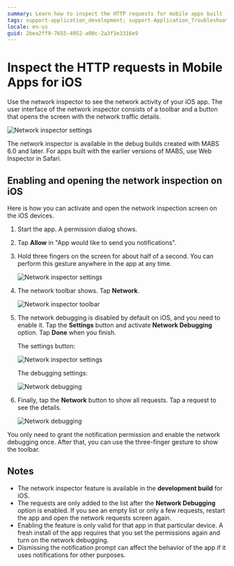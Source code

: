 ```yaml
---
summary: Learn how to inspect the HTTP requests for mobile apps built for iOS.
tags: support-application_development; support-Application_Troubleshooting; support-Mobile_Apps; runtime-mobile;
locale: en-us
guid: 2bea2ff9-7655-4952-a00c-2a3f1e3316e9
---
```


# Inspect the HTTP requests in Mobile Apps for iOS


Use the network inspector to see the network activity of your iOS app. The user interface of the network inspector consists of a toolbar and a button that opens the screen with the network traffic details. 

![Network inspector settings](images/network-inspector-toolbar.png?width=400)

<div class="info" markdown="1">

The network inspector is available in the debug builds created with MABS 6.0 and later. For apps built with the earlier versions of MABS, use Web Inspector in Safari.

</div>


## Enabling and opening the network inspection on iOS

Here is how you can activate and open the network inspection screen on the iOS devices.

1. Start the app. A permission dialog shows.

1. Tap **Allow** in "App would like to send you notifications".

1. Hold three fingers on the screen for about half of a second. You can perform this gesture anywhere in the app at any time.

    ![Network inspector settings](images/network-inspector-gesture.png?width=300)

1. The network toolbar shows. Tap **Network**.

    ![Network inspector toolbar](images/network-inspector-toolbar.png?width=300)

1. The network debugging is disabled by default on iOS, and you need to enable it. Tap the **Settings** button and activate **Network Debugging** option. Tap **Done** when you finish.

    The settings button:

    ![Network inspector settings](images/network-inspector-settings.png?width=300)

    The debugging settings:

    ![Network debugging](images/network-inspector-debugging.png?width=300)

1. Finally, tap the **Network** button to show all requests. Tap a request to see the details.

    ![Network debugging](images/network-inspector-request-list.png?width=300)

<div class="info" markdown="1">

You only need to grant the notification permission and enable the network debugging once. After that, you can use the three-finger gesture to show the toolbar.

</div>

## Notes

* The network inspector feature is available in the **development build** for iOS.
* The requests are only added to the list after the **Network Debugging** option is enabled. If you see an empty list or only a few requests, restart the app and open the network requests screen again.
* Enabling the feature is only valid for that app in that particular device. A fresh install of the app requires that you set the permissions again and turn on the network debugging.
* Dismissing the notification prompt can affect the behavior of the app if it uses notifications for other purposes.